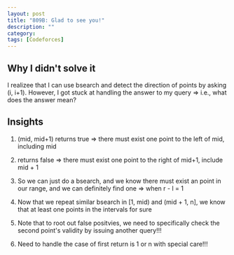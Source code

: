 ```yaml
---
layout: post
title: "809B: Glad to see you!"
description: ""
category: 
tags: [Codeforces]
---
```


Why I didn't solve it
--------------
I realizee that I can use bsearch and detect the direction of points by asking (i, i+1). However, I got stuck at handling the answer to my 
query => i.e., what does the answer mean?

Insights
---------
1. (mid, mid+1) returns true => there must exist one point to the left of mid, including mid

2. returns false => there must exist one point to the right of mid+1, include mid + 1

3. So we can just do a bsearch, and we know there must exist an point in our range, and we can definitely find one => when r - l = 1

4. Now that we repeat similar bsearch in [1, mid) and (mid + 1, n], we know that at least one points in the intervals for sure

5. Note that to root out false positvies, we need to specifically check the second point's validity by issuing another query!!!

6. Need to handle the case of first return is 1 or n with special care!!!
